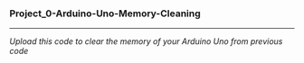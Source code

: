 ### Project_0-Arduino-Uno-Memory-Cleaning
---
_Upload this code to clear the memory of your Arduino Uno from previous code_

